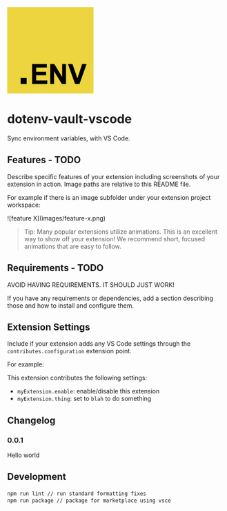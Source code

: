 <img src="https://raw.githubusercontent.com/motdotla/dotenv/master/dotenv.png" />

# dotenv-vault-vscode

Sync environment variables, with VS Code.

## Features - TODO

Describe specific features of your extension including screenshots of your extension in action. Image paths are relative to this README file.

For example if there is an image subfolder under your extension project workspace:

\!\[feature X\]\(images/feature-x.png\)

> Tip: Many popular extensions utilize animations. This is an excellent way to show off your extension! We recommend short, focused animations that are easy to follow.

## Requirements - TODO

AVOID HAVING REQUIREMENTS. IT SHOULD JUST WORK!

If you have any requirements or dependencies, add a section describing those and how to install and configure them.

## Extension Settings

Include if your extension adds any VS Code settings through the `contributes.configuration` extension point.

For example:

This extension contributes the following settings:

* `myExtension.enable`: enable/disable this extension
* `myExtension.thing`: set to `blah` to do something

## Changelog

### 0.0.1

Hello world


## Development

```
npm run lint // run standard formatting fixes
npm run package // package for marketplace using vsce
```
